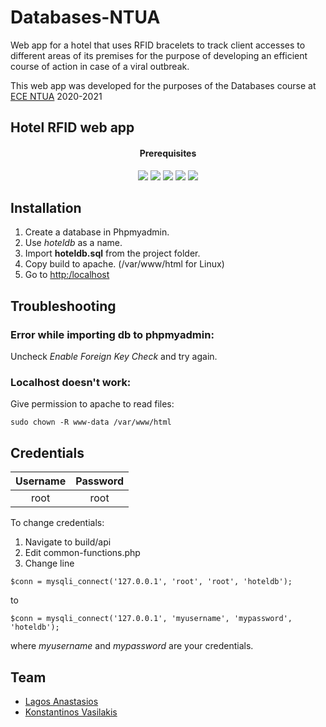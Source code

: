 # Databases-NTUA

Web app for a hotel that uses RFID bracelets to track client accesses to different areas of its premises for the purpose of developing an efficient course
of action in case of a viral outbreak.

This web app was developed for the purposes of the Databases course at [ECE NTUA](https://www.ece.ntua.gr/en) 2020-2021

## Hotel RFID web app
<h4 align="center">Prerequisites</h4>
<p align="center">
  <a href="https://dev.mysql.com/downloads/mysql/">
        <img src="https://img.shields.io/badge/MySQL-8.0.25-yellow" /></a>
  <a href="https://httpd.apache.org/download.cgi">
        <img src="https://img.shields.io/badge/Apache%20Server-2.4.52-blueviolet" /></a>
  <a href="https://angular.io/">
        <img src="https://img.shields.io/badge/Angular-10.1.2-blue" /></a>
  <a href="https://www.php.net/">
        <img src="https://img.shields.io/badge/PHP-7.4.16-red" /></a>
  <a href="https://www.phpmyadmin.net/">
        <img src="https://img.shields.io/badge/phpmyadmin-5.1.0-success" /></a>
  </p>

## Installation
1. Create a database in Phpmyadmin.
2. Use *hoteldb* as a name.
3. Import **hoteldb.sql** from the project folder.
4. Copy build to apache. (/var/www/html for Linux)
5. Go to [http:/localhost](http:/localhost)
## Troubleshooting
### Error while importing db to phpmyadmin:
Uncheck *Enable Foreign Key Check* and try again.
### Localhost doesn't work:
Give permission to apache to read files:
```
sudo chown -R www-data /var/www/html
```
## Credentials
|Username|Password|
|:---:   |:---:   |
|root    |root    |

To change credentials:
1. Navigate to build/api
2. Edit common-functions.php
3. Change line
```
$conn = mysqli_connect('127.0.0.1', 'root', 'root', 'hoteldb');
```
to
```
$conn = mysqli_connect('127.0.0.1', 'myusername', 'mypassword', 'hoteldb');
```
where *myusername* and *mypassword* are your credentials.
## Team
- [Lagos Anastasios](https://github.com/gosutek)
- [Konstantinos Vasilakis](https://github.com/vskostas)

